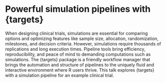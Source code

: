 # Powerful simulation pipelines with {targets}

When designing clinical trials, simulations are essential for comparing options and optimizing features like sample size, allocation, randomization, milestones, and decision criteria. However, simulations require thousands of replications and long execution times. Pipeline tools bring efficiency, reproducibility, and peace of mind to demanding computations such as simulations. The {targets} package is a friendly workflow manager that brings the automation and structure of pipelines to the uniquely fluid and interactive environment where R users thrive. This talk explores {targets} with a simulation pipeline for an example clinical trial.
